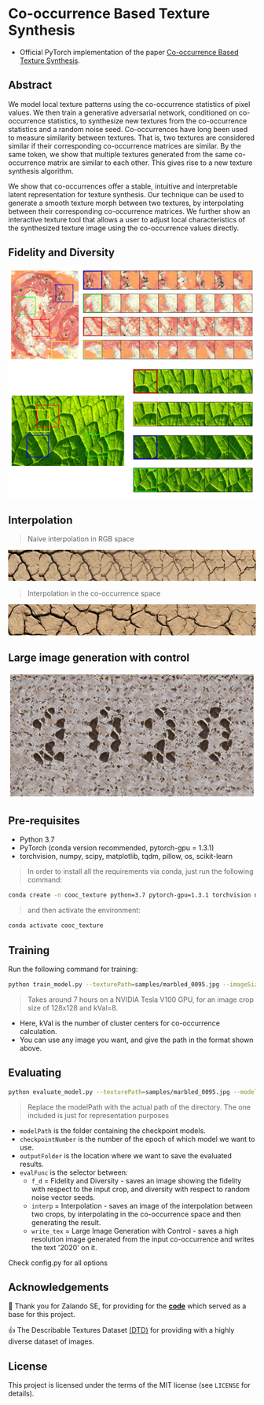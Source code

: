 # Co-occurrence Based Texture Synthesis
- Official PyTorch implementation of the paper <a href="https://arxiv.org/abs/2005.08186" target="_blank">Co-occurrence Based Texture Synthesis</a>.  

## Abstract
We model local texture patterns using the co-occurrence
statistics of pixel values. We then train a generative adversarial network,
conditioned on co-occurrence statistics, to synthesize new textures from
the co-occurrence statistics and a random noise seed. Co-occurrences
have long been used to measure similarity between textures. That is,
two textures are considered similar if their corresponding co-occurrence
matrices are similar. By the same token, we show that multiple textures
generated from the same co-occurrence matrix are similar to each other.
This gives rise to a new texture synthesis algorithm.

We show that co-occurrences offer a stable, intuitive and interpretable
latent representation for texture synthesis. Our technique can be used to
generate a smooth texture morph between two textures, by interpolating
between their corresponding co-occurrence matrices. We further show an
interactive texture tool that allows a user to adjust local characteristics
of the synthesized texture image using the co-occurrence values directly.

## Fidelity and Diversity
<img src='figures/main_teaser.png'>
<img src='figures/fidelity_diversity.png'>

## Interpolation
> Naive interpolation in RGB space

<img src='figures/interp_naive.jpg'>

> Interpolation in the co-occurrence space

<img src='figures/interp_cooc.jpg'>

## Large image generation with control
<img src='figures/large_2020.png'>


## Pre-requisites
- Python 3.7
- PyTorch (conda version recommended, pytorch-gpu = 1.3.1)
- torchvision, numpy, scipy, matplotlib, tqdm, pillow, os, scikit-learn

> In order to install all the requirements via conda, just run the following command:
```bash
conda create -n cooc_texture python=3.7 pytorch-gpu=1.3.1 torchvision numpy scipy matplotlib tqdm pillow=6.1 scikit-learn
```

> and then activate the environment:
```bash
conda activate cooc_texture
```

## Training
Run the following command for training:
```bash
python train_model.py --texturePath=samples/marbled_0095.jpg --imageSize=128 --kVal=8 
```
> Takes around 7 hours on a NVIDIA Tesla V100 GPU, for an image crop size of 128x128 and kVal=8.
- Here, kVal is the number of cluster centers for co-occurrence calculation.
- You can use any image you want, and give the path in the format shown above.

## Evaluating
```bash
python evaluate_model.py --texturePath=samples/marbled_0095.jpg --modelPath=results/marbled_0095_2020-03-02_23-02-09/ --checkpointNumber=120 --kVal=8 --outputFolder=eval_results/marbled_0095/ --evalFunc=f_d  
```
> Replace the modelPath with the actual path of the directory. The one included is just for representation purposes
- `modelPath` is the folder containing the checkpoint models.
- `checkpointNumber` is the number of the epoch of which model we want to use.
- `outputFolder` is the location where we want to save the evaluated results.
- `evalFunc` is the selector between: 
    - `f_d` = Fidelity and Diversity - saves an image showing the fidelity with respect to the input crop, and diversity with respect to random noise vector seeds. 
    - `interp` = Interpolation - saves an image of the interpolation between two crops, by interpolating in the co-occurrence space and then generating the result.
    - `write_tex` = Large Image Generation with Control - saves a high resolution image generated from the input co-occurrence and writes the text '2020' on it.

Check config.py for all options

## Acknowledgements
:tada: Thank you for Zalando SE, for providing for the [**code**](https://github.com/zalandoresearch/famos) which served as a base for this project.

:+1: The Describable Textures Dataset [(DTD)](https://www.robots.ox.ac.uk/~vgg/data/dtd/) for providing with a highly diverse dataset of images.
## License
This project is licensed under the terms of the MIT license (see `LICENSE` for details).

